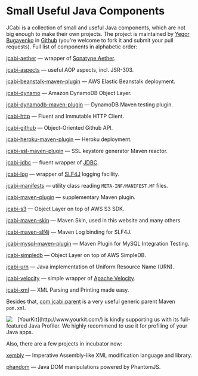 # Small Useful Java Components

JCabi is a collection of small and useful Java components, which
are not big enough to make their own projects. The project is maintained by
[Yegor Bugayenko](https://plus.google.com/u/0/114792568016408327418?rel=author)
in [Github](https://github.com/jcabi)
(you're welcome to fork it and submit your pull requests). Full list of
components in alphabetic order:

[jcabi-aether](http://aether.jcabi.com/index.html) —
wrapper of [Sonatype Aether](https://docs.sonatype.org/display/AETHER/Home).

[jcabi-aspects](http://aspects.jcabi.com/index.html) —
useful AOP aspects, incl. JSR-303.

[jcabi-beanstalk-maven-plugin](./jcabi-beanstalk-maven-plugin/index.html) —
AWS Elastic Beanstalk deployment.

[jcabi-dynamo](http://dynamo.jcabi.com/index.html) —
Amazon DynamoDB Object Layer.

[jcabi-dynamodb-maven-plugin](./jcabi-dynamodb-maven-plugin/index.html) —
DynamoDB Maven testing plugin.

[jcabi-http](http://http.jcabi.com/index.html) —
Fluent and Immutable HTTP Client.

[jcabi-github](http://github.jcabi.com/index.html) —
Object-Oriented Github API.

[jcabi-heroku-maven-plugin](./jcabi-heroku-maven-plugin/index.html) —
Heroku deployment.

[jcabi-ssl-maven-plugin](./jcabi-ssl-maven-plugin/index.html) —
SSL keystore generator Maven reactor.

[jcabi-jdbc](http://jdbc.jcabi.com/index.html) —
fluent wrapper of [JDBC](http://en.wikipedia.org/wiki/Java_Database_Connectivity).

[jcabi-log](http://log.jcabi.com/index.html) —
wrapper of [SLF4J](http://www.slf4j.org/) logging facility.

[jcabi-manifests](./jcabi-manifests/index.html) —
utility class reading `META-INF/MANIFEST.MF` files.

[jcabi-maven-plugin](./jcabi-maven-plugin/index.html) —
supplementary Maven plugin.

[jcabi-s3](http://s3.jcabi.com/index.html) —
Object Layer on top of AWS S3 SDK.

[jcabi-maven-skin](./jcabi-maven-skin/index.html) —
Maven Skin, used in this website and many others.

[jcabi-maven-slf4j](./jcabi-maven-slf4j/index.html) —
Maven Log binding for SLF4J.

[jcabi-mysql-maven-plugin](./jcabi-mysql-maven-plugin/index.html) —
Maven Plugin for MySQL Integration Testing.

[jcabi-simpledb](./jcabi-simpledb/index.html) —
Object Layer on top of AWS SimpleDB.

[jcabi-urn](./jcabi-urn/index.html) —
Java implementation of Uniform Resource Name (URN).

[jcabi-velocity](./jcabi-velocity/index.html) —
simple wrapper of [Apache Velocity](http://velocity.apache.org/).

[jcabi-xml](http://xml.jcabi.com/index.html) —
XML Parsing and Printing made easy.

Besides that,
[com.jcabi:parent](http://parent.jcabi.com/index.html)
is a very useful generic parent Maven `pom.xml`.

<a href="http://www.yourkit.com/">
<img src="http://img.jcabi.com/yourkit.png" style="float:left; margin-right: 1em;"/>
</a>
[YourKit](http://www.yourkit.com/) is kindly supporting
us with its full-featured Java Profiler. We highly recommend to use
it for profiling of your Java apps.

Also, there are a few projects in incubator now:

[xembly](http://www.xembly.org/index.html) —
Imperative Assembly-like XML modification language and library.

[phandom](http://www.phandom.org/index.html) —
Java DOM manipulations powered by PhantomJS.

